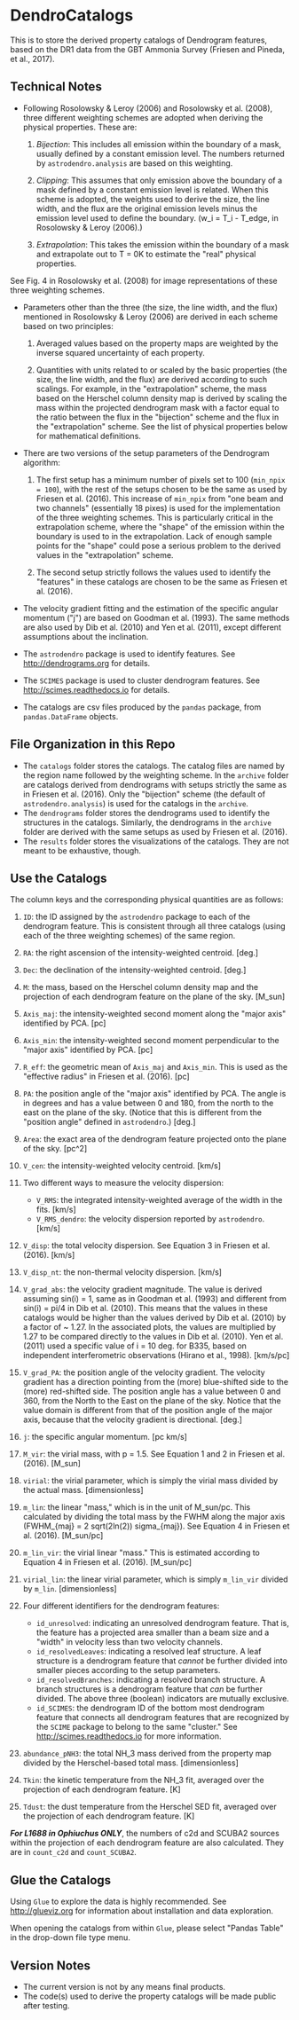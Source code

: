 # DendroCatalogs
This is to store the derived property catalogs of Dendrogram features, based on the DR1 data from the GBT Ammonia Survey (Friesen and Pineda, et al., 2017).

## Technical Notes
* Following Rosolowsky & Leroy (2006) and Rosolowsky et al. (2008), three different weighting schemes are adopted when deriving the physical properties.  These are:

    1. *Bijection*: This includes all emission within the boundary of a mask, usually defined by a constant emission level.  The numbers returned by `astrodendro.analysis` are based on this weighting.

    2. *Clipping*: This assumes that only emission above the boundary of a mask defined by a constant emission level is related.  When this scheme is adopted, the weights used to derive the size, the line width, and the flux are the original emission levels minus the emission level used to define the boundary.  (w_i = T_i - T_edge, in Rosolowsky & Leroy (2006).)

    3. *Extrapolation*: This takes the emission within the boundary of a mask and extrapolate out to T = 0K to estimate the "real" physical properties.

See Fig. 4 in Rosolowsky et al. (2008) for image representations of these three weighting schemes.
* Parameters other than the three (the size, the line width, and the flux) mentioned in Rosolowsky & Leroy (2006) are derived in each scheme based on two principles:

    1. Averaged values based on the property maps are weighted by the inverse squared uncertainty of each property.

    2. Quantities with units related to or scaled by the basic properties (the size, the line width, and the flux) are derived according to such scalings.  For example, in the "extrapolation" scheme, the mass based on the Herschel column density map is derived by scaling the mass within the projected dendrogram mask with a factor equal to the ratio between the flux in the "bijection" scheme and the flux in the "extrapolation" scheme.  See the list of physical properties below for mathematical definitions.

* There are two versions of the setup parameters of the Dendrogram algorithm:

    1. The first setup has a minimum number of pixels set to 100 (`min_npix = 100`), with the rest of the setups chosen to be the same as used by Friesen et al. (2016).  This increase of `min_npix` from "one beam and two channels" (essentially 18 pixes) is used for the implementation of the three weighting schemes.  This is particularly critical in the extrapolation scheme, where the "shape" of the emission within the boundary is used to in the extrapolation.  Lack of enough sample points for the "shape" could pose a serious problem to the derived values in the "extrapolation" scheme.
		
    2. The second setup strictly follows the values used to identify the "features" in these catalogs are chosen to be the same as Friesen et al. (2016).

* The velocity gradient fitting and the estimation of the specific angular momentum ("j") are based on Goodman et al. (1993).  The same methods are also used by Dib et al. (2010) and Yen et al. (2011), except different assumptions about the inclination.
* The `astrodendro` package is used to identify features.  See http://dendrograms.org for details.
* The `SCIMES` package is used to cluster dendrogram features.  See http://scimes.readthedocs.io for details.
* The catalogs are csv files produced by the `pandas` package, from `pandas.DataFrame` objects.

## File Organization in this Repo
* The `catalogs` folder stores the catalogs.  The catalog files are named by the region name followed by the weighting scheme.  In the `archive` folder are catalogs derived from dendrograms with setups strictly the same as in Friesen et al. (2016).  Only the "bijection" scheme (the default of `astrodendro.analysis`) is used for the catalogs in the `archive`.
* The `dendrograms` folder stores the dendrograms used to identify the structures in the catalogs.  Similarly, the dendrograms in the `archive` folder are derived with the same setups as used by Friesen et al. (2016).
* The `results` folder stores the visualizations of the catalogs.  They are not meant to be exhaustive, though.

## Use the Catalogs
The column keys and the corresponding physical quantities are as follows:

1. `ID`: the ID assigned by the `astrodendro` package to each of the dendrogram feature.  This is consistent through all three catalogs (using each of the three weighting schemes) of the same region.
2. `RA`: the right ascension of the intensity-weighted centroid. [deg.]
3. `Dec`: the declination of the intensity-weighted centroid. [deg.]
4. `M`: the mass, based on the Herschel column density map and the projection of each dendrogram feature on the plane of the sky. [M_sun]
5. `Axis_maj`: the intensity-weighted second moment along the "major axis" identified by PCA. [pc]
6. `Axis_min`: the intensity-weighted second moment perpendicular to the "major axis" identified by PCA. [pc]
7. `R_eff`: the geometric mean of `Axis_maj` and `Axis_min`.  This is used as the "effective radius" in Friesen et al. (2016). [pc]
8. `PA`: the position angle of the "major axis" identified by PCA.  The angle is in degrees and has a value between 0 and 180, from the north to the east on the plane of the sky. (Notice that this is different from the "position angle" defined in `astrodendro`.) [deg.]
9. `Area`: the exact area of the dendrogram feature projected onto the plane of the sky. [pc^2]
10. `V_cen`: the intensity-weighted velocity centroid. [km/s]
11. Two different ways to measure the velocity dispersion:

	* `V_RMS`: the integrated intensity-weighted average of the width in the fits. [km/s]
	* `V_RMS_dendro`: the velocity dispersion reported by `astrodendro`. [km/s]

12. `V_disp`: the total velocity dispersion.  See Equation 3 in Friesen et al. (2016). [km/s]
13. `V_disp_nt`: the non-thermal velocity dispersion. [km/s]
14. `V_grad_abs`: the velocity gradient magnitude.  The value is derived assuming sin(i) = 1, same as in Goodman et al. (1993) and different from sin(i) = pi/4 in Dib et al. (2010).  This means that the values in these catalogs would be higher than the values derived by Dib et al. (2010) by a factor of ~ 1.27.  In the associated plots, the values are multiplied by 1.27 to be compared directly to the values in Dib et al. (2010).  Yen et al. (2011) used a specific value of i = 10 deg. for B335, based on independent interferometric observations (Hirano et al., 1998). [km/s/pc]
15. `V_grad_PA`: the position angle of the velocity gradient.  The velocity gradient has a direction pointing from the (more) blue-shifted side to the (more) red-shifted side.  The position angle has a value between 0 and 360, from the North to the East on the plane of the sky.  Notice that the value domain is different from that of the position angle of the major axis, because that the velocity gradient is directional. [deg.]
16. `j`: the specific angular momentum. [pc km/s]
17. `M_vir`: the virial mass, with p = 1.5.  See Equation 1 and 2 in Friesen et al. (2016). [M_sun]
18. `virial`: the virial parameter, which is simply the virial mass divided by the actual mass. [dimensionless]
19. `m_lin`: the linear "mass," which is in the unit of M_sun/pc.  This calculated by dividing the total mass by the FWHM along the major axis (FWHM_{maj} = 2 sqrt(2ln(2)) sigma_{maj}).  See Equation 4 in Friesen et al. (2016). [M_sun/pc]
20. `m_lin_vir`: the virial linear "mass."  This is estimated according to Equation 4 in Friesen et al. (2016). [M_sun/pc]
21. `virial_lin`: the linear virial parameter, which is simply `m_lin_vir` divided by `m_lin`. [dimensionless]
22. Four different identifiers for the dendrogram features:

	* `id_unresolved`: indicating an unresolved dendrogram feature.  That is, the feature has a projected area smaller than a beam size and a "width" in velocity less than two velocity channels.
	* `id_resolvedLeaves`: indicating a resolved leaf structure.  A leaf structure is a dendrogram feature that *cannot* be further divided into smaller pieces according to the setup parameters.
	* `id_resolvedBranches`: indicating a resolved branch structure.  A branch structures is a dendrogram feature that *can* be further divided.  The above three (boolean) indicators are mutually exclusive.
	* `id_SCIMES`: the dendrogram ID of the bottom most dendrogram feature that connects all dendrogram features that are recognized by the `SCIME` package to belong to the same "cluster."  See http://scimes.readthedocs.io for more information.

23. `abundance_pNH3`: the total NH_3 mass derived from the property map divided by the Herschel-based total mass. [dimensionless]
24. `Tkin`: the kinetic temperature from the NH_3 fit, averaged over the projection of each dendrogram feature. [K]
25. `Tdust`: the dust temperature from the Herschel SED fit, averaged over the projection of each dendrogram feature. [K]

***For L1688 in Ophiuchus ONLY***, the numbers of c2d and SCUBA2 sources within the projection of each dendrogram feature are also calculated.  They are in `count_c2d` and `count_SCUBA2`.

## Glue the Catalogs
Using `Glue` to explore the data is highly recommended.  See http://glueviz.org for information about installation and data exploration.

When opening the catalogs from within `Glue`, please select "Pandas Table" in the drop-down file type menu.

## Version Notes
* The current version is not by any means final products.
* The code(s) used to derive the property catalogs will be made public after testing.

